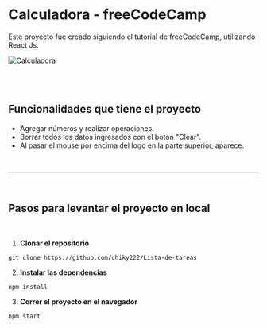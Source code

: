 # Calculadora - freeCodeCamp

Este proyecto fue creado siguiendo el tutorial de freeCodeCamp, utilizando React Js.

![Calculadora](https://res.cloudinary.com/dyfvpilfz/image/upload/v1670296651/calculadora_km20va.png)

<br>
<br>


## Funcionalidades que tiene el proyecto

- Agregar números y realizar operaciones.
- Borrar todos los datos ingresados con el botón "Clear".
- Al pasar el mouse por encima del logo en la parte superior, aparece.
<br>
<hr>
<br>

## Pasos para levantar el proyecto en local
<br>

1.  **Clonar el repositorio**

```
git clone https://github.com/chiky222/Lista-de-tareas
```

2. **Instalar las dependencias**

```
npm install
```

3. **Correr el proyecto en el navegador**

```
npm start
```